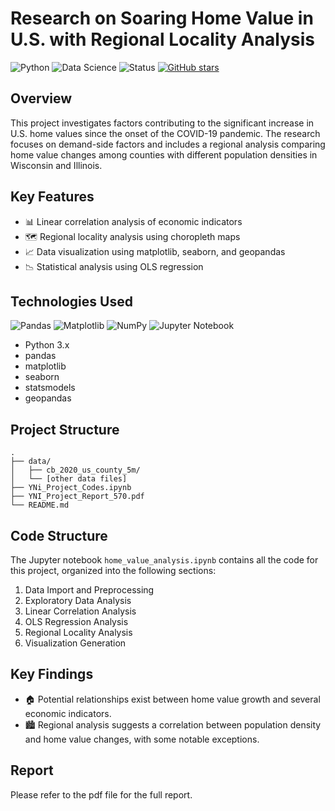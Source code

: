 # Research on Soaring Home Value in U.S. with Regional Locality Analysis

![Python](https://img.shields.io/badge/Python-3.7%2B-blue)
![Data Science](https://img.shields.io/badge/Data%20Science-Analysis%20%26%20Visualization-orange)
![Status](https://img.shields.io/badge/Status-In%20Progress-yellow)
[![GitHub stars](https://img.shields.io/github/stars/yourusername/home-value-research?style=social)](https://github.com/yourusername/home-value-research/stargazers)

## Overview
This project investigates factors contributing to the significant increase in U.S. home values since the onset of the COVID-19 pandemic. The research focuses on demand-side factors and includes a regional analysis comparing home value changes among counties with different population densities in Wisconsin and Illinois.

## Key Features
- 📊 Linear correlation analysis of economic indicators
- 🗺️ Regional locality analysis using choropleth maps
- 📈 Data visualization using matplotlib, seaborn, and geopandas
- 📉 Statistical analysis using OLS regression

## Technologies Used
![Pandas](https://img.shields.io/badge/pandas-%23150458.svg?style=for-the-badge&logo=pandas&logoColor=white)
![Matplotlib](https://img.shields.io/badge/Matplotlib-%23ffffff.svg?style=for-the-badge&logo=Matplotlib&logoColor=black)
![NumPy](https://img.shields.io/badge/numpy-%23013243.svg?style=for-the-badge&logo=numpy&logoColor=white)
![Jupyter Notebook](https://img.shields.io/badge/jupyter-%23FA0F00.svg?style=for-the-badge&logo=jupyter&logoColor=white)

- Python 3.x
- pandas
- matplotlib
- seaborn
- statsmodels
- geopandas

## Project Structure
```
.
├── data/
│   ├── cb_2020_us_county_5m/
│   └── [other data files]
├── YNi_Project_Codes.ipynb
├── YNI_Project_Report_570.pdf
└── README.md
```


## Code Structure
The Jupyter notebook `home_value_analysis.ipynb` contains all the code for this project, organized into the following sections:

1. Data Import and Preprocessing
2. Exploratory Data Analysis
3. Linear Correlation Analysis
4. OLS Regression Analysis
5. Regional Locality Analysis
6. Visualization Generation

## Key Findings
- 🏠 Potential relationships exist between home value growth and several economic indicators.
- 🏙️ Regional analysis suggests a correlation between population density and home value changes, with some notable exceptions.

## Report

Please refer to the pdf file for the full report.
